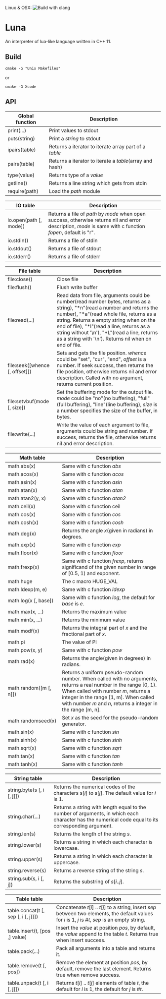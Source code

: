 Linux & OSX: ![Build with clang](https://travis-ci.org/airtrack/luna.svg)

Luna
====
An interpreter of lua-like language written in C++ 11.

Build
-----

	cmake -G "Unix Makefiles"

or

	cmake -G Xcode

API
---

Global function|Description
---------------|-----------
print(...)|Print values to stdout
puts(string)|Print a *string* to stdout
ipairs(table)|Returns a iterator to iterate array part of a *table*
pairs(table)|Returns a iterator to iterate a *table*(array and hash)
type(value)|Returns type of a *value*
getline()|Returns a line string which gets from stdin
require(path)|Load the *path* module

IO table|Description
--------|-----------
io.open(path [, mode])|Returns a file of *path* by *mode* when open success, otherwise returns nil and error description, *mode* is same with c function *fopen*, default is "r".
io.stdin()|Returns a file of stdin
io.stdout()|Returns a file of stdout
io.stderr()|Returns a file of stderr

File table|Description
----------|-----------
file:close()|Close file
file:flush()|Flush write buffer
file:read(...)|Read data from file, arguments could be number(read number bytes, returns as a string), "\*n"(read a number and returns the number), "\*a"(read whole file, returns as a string. Returns a empty string when on the end of file), "\*l"(read a line, returns as a string without '\\n'), "*L"(read a line, returns as a string with '\\n'). Returns nil when on end of file.
file:seek([whence [, offset]])|Sets and gets the file position. *whence* could be "set", "cur", "end", *offset* is a number. If seek success, then returns the file position, otherwise returns nil and error description. Called with no argument, returns current position.
file:setvbuf(mode [, size])|Set the buffering mode for the output file. *mode* could be "no"(no buffering), "full"(full buffering), "line"(line buffering), *size* is a number specifies the size of the buffer, in bytes.
file:write(...)|Write the value of each argument to file, arguments could be string and number. If success, returns the file, otherwise returns nil and error description.

Math table|Description
----------|-----------
math.abs(x)|Same with c function *abs*
math.acos(x)|Same with c function *acos*
math.asin(x)|Same with c function *asin*
math.atan(x)|Same with c function *atan*
math.atan2(y, x)|Same with c function *atan2*
math.ceil(x)|Same with c function ceil
math.cos(x)|Same with c function *cos*
math.cosh(x)|Same with c function *cosh*
math.deg(x)|Returns the angle *x*(given in radians) in degrees.
math.exp(x)|Same with c function *exp*
math.floor(x)|Same with c function *floor*
math.frexp(x)|Same with c function *frexp*, returns significand of the given number in range of [0.5, 1) and exponent.
math.huge|The c macro HUGE_VAL
math.ldexp(m, e)|Same with c function *ldexp*
math.log(x [, base])|Same with c function *log*, the default for *base* is *e*.
math.max(x, ...)|Returns the maximum value
math.min(x, ...)|Returns the minimum value
math.modf(x)|Returns the integral part of *x* and the fractional part of *x*.
math.pi|The value of PI
math.pow(x, y)|Same with c function *pow*
math.rad(x)|Returns the angle(given in degrees) in radians.
math.random([m [, n]])|Returns a uniform pseudo-random number. When called with no arguments, returns a real number in the range [0, 1). When called with number *m*, returns a integer in the range [1, m]. When called with number *m* and *n*, returns a integer in the range [m, n].
math.randomseed(x)|Set *x* as the seed for the pseudo-random generator.
math.sin(x)|Same with c function *sin*
math.sinh(x)|Same with c function *sinh*
math.sqrt(x)|Same with c function *sqrt*
math.tan(x)|Same with c function *tan*
math.tanh(x)|Same with c function *tanh*

String table|Description
------------|-----------
string.byte(s [, i [, j]])|Returns the numerical codes of the characters s[*i*] to s[*j*]. The default value for *i* is 1.
string.char(...)|Returns a string with length equal to the number of arguments, in which each character has the numerical code equal to its corresponding argument.
string.len(s)|Returns the length of the string *s*.
string.lower(s)|Returns a string in which each character is lowercase.
string.upper(s)|Returns a string in which each character is uppercase.
string.reverse(s)|Returns a reverse string of the string *s*.
string.sub(s, i [, j])|Returns the substring of *s*[*i*..*j*].

Table table|Description
-----------|-----------
table.concat(t [, sep [, i [, j]]])|Concatenate *t*[*i*] .. *t*[*j*] to a string, insert *sep* between two elements, the default values for *i* is 1, *j* is #*t*, *sep* is an empty string.
table.insert(t, [pos ,] value)|Insert the *value* at position *pos*, by default, the *value* append to the table *t*. Returns true when insert success.
table.pack(...)|Pack all arguments into a table and returns it.
table.remove(t [, pos])|Remove the element at position *pos*, by default, remove the last element. Returns true when remove success.
table.unpack(t [, i [, j]])|Returns *t*[*i*] .. *t*[*j*] elements of table *t*, the default for *i* is 1, the default for *j* is #*t*.
